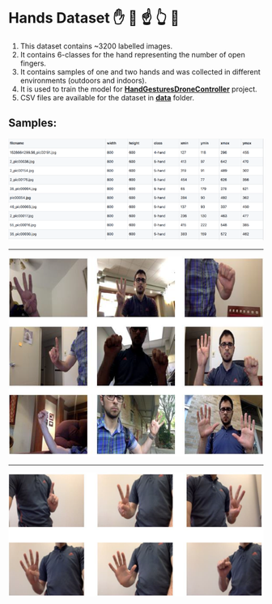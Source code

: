 # Hands Dataset :raised_hand: :open_hands:  :point_up: :point_up_2: :raising_hand:

1.  This dataset contains ~3200 labelled images. 
2.  It contains 6-classes for the hand representing the number of open fingers.
3.  It contains samples of one and two hands and was collected in different environments (outdoors and indoors).
4.  It is used to train the model for [**HandGesturesDroneController**](https://github.com/SubhiH/HandGesturesDroneController) project.
5.  CSV files are available for the dataset in [**data**](https://github.com/SubhiH/HandsDataset/tree/master/data) folder.

## Samples:

![Samples](https://github.com/SubhiH/HandsDataset/blob/master/samples/s3.png)

---

![Samples](https://github.com/SubhiH/HandsDataset/blob/master/samples/s2.png)


---

![Samples](https://github.com/SubhiH/HandsDataset/blob/master/samples/s1.png)

